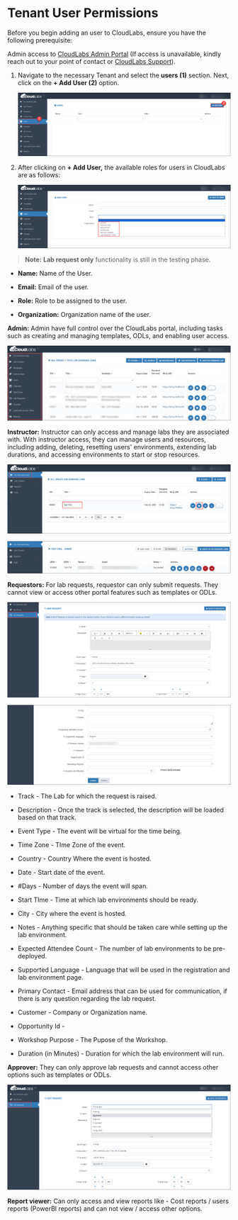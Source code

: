 # Tenant User Permissions  

Before you begin adding an user to CloudLabs, ensure you have the following prerequisite:

Admin access to [CloudLabs Admin Portal](https://admin.cloudlabs.ai/) (If access is unavailable, kindly reach out to your point of contact or [CloudLabs Support](https://docs.cloudlabs.ai/RequestSupport)).

1. Navigate to the necessary Tenant and select the **users (1)** section. Next, click on the **+ Add User (2)** option.

   ![](./Images/adduser.png)

2. After clicking on **+ Add User,** the available roles for users in CloudLabs are as follows:

   ![](./Images/allroles.png)

>**Note:** **Lab request only** functionality is still in the testing phase.

   - **Name:** Name of the User. 
  
   - **Email:** Email of the user. 

   - **Role:** Role to be assigned to the user. 

   - **Organization:** Organization name of the user. 

**Admin:** Admin have full control over the CloudLabs portal, including tasks such as creating and managing templates, ODLs, and enabling user access.

![](./Images/Admin.png)
 
**Instructor:** Instructor can only access and manage labs they are associated with. With instructor access, they can manage users and resources, including adding, deleting, resetting users' environments, extending lab durations, and accessing environments to start or stop resources.

![](./Images/Instructor.png)

![](./Images/Instructor_1.png)
 
**Requestors:** For lab requests, requestor can only submit requests. They cannot view or access other portal features such as templates or ODLs.

![](./Images/Requestor.png)

![](./Images/Requestor_1.png)

 - Track - The Lab for which the request is raised. 

 - Description - Once the track is selected, the description will be loaded based on that track.

 - Event Type - The event will be virtual for the time being.

 - Time Zone  - TIme Zone of the event. 

 - Country - Country Where the event is hosted. 

 - Date - Start date of the event.

 - #Days - Number of days the event will span. 
 
 - Start TIme - Time at which lab environments should be ready. 

 - City - City where the event is hosted.

 - Notes - Anything specific that should be taken care while setting up the lab environment. 

 - Expected Attendee Count  - The number of lab environments to be pre-deployed. 

 - Supported Language - Language that will be used in the registration and lab environment page.

 - Primary Contact - Email address that can be used for communication, if there is any question regarding the lab request. 

 - Customer - Company or Organization name. 

 - Opportunity Id - 

 - Workshop Purpose - The Pupose of the Workshop. 
 
 - Duration (in Minutes) - Duration for which the lab environment will run. 

**Approver:** They can only approve lab requests and cannot access other options such as templates or ODLs.

![](./Images/approver.png)
 
**Report viewer:** Can only access and view reports like - Cost reports / users reports (PowerBI reports) and can not view / access other options. 
   
